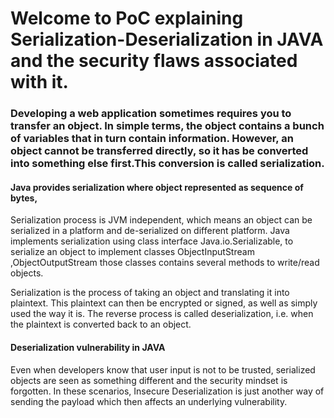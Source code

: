 # Welcome to PoC explaining Serialization-Deserialization in JAVA and the security flaws associated with it.

### Developing a web application sometimes requires you to transfer an object. In simple terms, the object contains a bunch of variables that in turn contain information. However, an object cannot be transferred directly, so it has be converted into something else first.This conversion is called serialization.

#### Java provides serialization where object represented as sequence of bytes,
Serialization process is JVM independent, which means an object can be serialized
in a platform and de-serialized on different platform.
Java implements serialization using class interface Java.io.Serializable, to serialize
an object to implement classes ObjectInputStream ,ObjectOutputStream those
classes contains several methods to write/read objects.

Serialization is the process of taking an object and translating it into plaintext. This plaintext can then be encrypted or signed, as well as simply used the way it is. The reverse process is called deserialization, i.e. when the plaintext is converted back to an object.

#### Deserialization vulnerability in JAVA
Even when developers know that user input is not to be trusted, serialized objects are seen as something different and the security mindset is forgotten. In these scenarios, Insecure Deserialization is just another way of sending the payload which then affects an underlying vulnerability.
